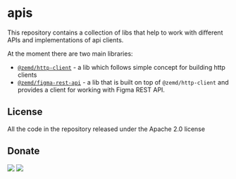 # apis

This repository contains a collection of libs that help to work with different APIs and implementations
of api clients.

At the moment there are two main libraries:
 - [`@zemd/http-client`](./packages/http-client) - a lib which follows simple concept for building http clients
 - [`@zemd/figma-rest-api`](./apis/figma) - a lib that is built on top of `@zemd/http-client` and provides a client for working with Figma REST API.

 ## License

All the code in the repository released under the Apache 2.0 license

## Donate

[![](https://img.shields.io/badge/patreon-donate-yellow.svg)](https://www.patreon.com/red_rabbit)
[![](https://img.shields.io/static/v1?label=UNITED24&message=support%20Ukraine&color=blue)](https://u24.gov.ua/)

